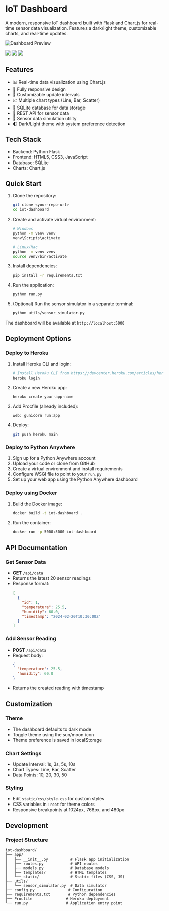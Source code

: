 # IoT Dashboard

A modern, responsive IoT dashboard built with Flask and Chart.js for real-time sensor data visualization. Features a dark/light theme, customizable charts, and real-time updates.

![Dashboard Preview](https://github.com/sanjaychethu/IoT-Dashboard/blob/66006f984b27cce58437206a75b65c6c57847c68/Screenshot%20(1003).png)

![](https://github.com/sanjaychethu/IoT-Dashboard/blob/66006f984b27cce58437206a75b65c6c57847c68/Screenshot%20(1004).png)
![](https://github.com/sanjaychethu/IoT-Dashboard/blob/66006f984b27cce58437206a75b65c6c57847c68/Screenshot%20(1005).png)
![](https://github.com/sanjaychethu/IoT-Dashboard/blob/66006f984b27cce58437206a75b65c6c57847c68/Screenshot%20(1002).png)

## Features


- 📊 Real-time data visualization using Chart.js
- 📱 Fully responsive design
- 🔄 Customizable update intervals
- 📈 Multiple chart types (Line, Bar, Scatter)
- 💾 SQLite database for data storage
- 🔌 REST API for sensor data
- 🤖 Sensor data simulation utility
- 🌓 Dark/Light theme with system preference detection

## Tech Stack

- Backend: Python Flask
- Frontend: HTML5, CSS3, JavaScript
- Database: SQLite
- Charts: Chart.js

## Quick Start

1. Clone the repository:
   ```bash
   git clone <your-repo-url>
   cd iot-dashboard
   ```

2. Create and activate virtual environment:
   ```bash
   # Windows
   python -m venv venv
   venv\Scripts\activate

   # Linux/Mac
   python -m venv venv
   source venv/bin/activate
   ```

3. Install dependencies:
   ```bash
   pip install -r requirements.txt
   ```

4. Run the application:
   ```bash
   python run.py
   ```

5. (Optional) Run the sensor simulator in a separate terminal:
   ```bash
   python utils/sensor_simulator.py
   ```

The dashboard will be available at `http://localhost:5000`

## Deployment Options

### Deploy to Heroku

1. Install Heroku CLI and login:
   ```bash
   # Install Heroku CLI from https://devcenter.heroku.com/articles/heroku-cli
   heroku login
   ```

2. Create a new Heroku app:
   ```bash
   heroku create your-app-name
   ```

3. Add Procfile (already included):
   ```
   web: gunicorn run:app
   ```

4. Deploy:
   ```bash
   git push heroku main
   ```

### Deploy to Python Anywhere

1. Sign up for a Python Anywhere account
2. Upload your code or clone from GitHub
3. Create a virtual environment and install requirements
4. Configure WSGI file to point to your `run.py`
5. Set up your web app using the Python Anywhere dashboard

### Deploy using Docker

1. Build the Docker image:
   ```bash
   docker build -t iot-dashboard .
   ```

2. Run the container:
   ```bash
   docker run -p 5000:5000 iot-dashboard
   ```

## API Documentation

### Get Sensor Data
- **GET** `/api/data`
- Returns the latest 20 sensor readings
- Response format:
  ```json
  [
    {
      "id": 1,
      "temperature": 25.5,
      "humidity": 60.0,
      "timestamp": "2024-02-20T10:30:00Z"
    }
  ]
  ```

### Add Sensor Reading
- **POST** `/api/data`
- Request body:
  ```json
  {
    "temperature": 25.5,
    "humidity": 60.0
  }
  ```
- Returns the created reading with timestamp

## Customization

### Theme
- The dashboard defaults to dark mode
- Toggle theme using the sun/moon icon
- Theme preference is saved in localStorage

### Chart Settings
- Update Interval: 1s, 3s, 5s, 10s
- Chart Types: Line, Bar, Scatter
- Data Points: 10, 20, 30, 50

### Styling
- Edit `static/css/style.css` for custom styles
- CSS variables in `:root` for theme colors
- Responsive breakpoints at 1024px, 768px, and 480px

## Development

### Project Structure
```
iot-dashboard/
├── app/
│   ├── __init__.py          # Flask app initialization
│   ├── routes.py            # API routes
│   ├── models.py            # Database models
│   ├── templates/           # HTML templates
│   └── static/              # Static files (CSS, JS)
├── utils/
│   └── sensor_simulator.py  # Data simulator
├── config.py               # Configuration
├── requirements.txt        # Python dependencies
├── Procfile               # Heroku deployment
└── run.py                 # Application entry point
```
